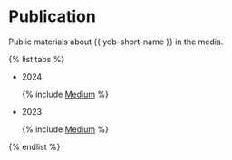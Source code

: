# Publication 

Public materials about {{ ydb-short-name }} in the media.

{% list tabs %}
  
  - 2024
    
    {% include [Medium](./_includes/publications/2024/medium.md) %}

  - 2023

    {% include [Medium](./_includes/publications/2023/medium.md) %}

{% endlist %}
